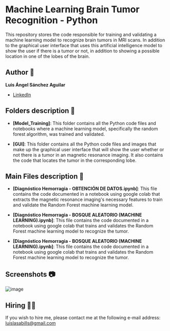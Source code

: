 # Machine Learning Brain Tumor Recognition - Python
This repository stores the code responsible for training and validating a machine learning model to recognize brain tumors in MRI scans. In addition to the graphical user interface that uses this artificial intelligence model to show the user if there is a tumor or not, in addition to showing a possible location in one of the lobes of the brain.

## Author 👤
**Luis Ángel Sánchez Aguilar**

* [LinkedIn](https://www.linkedin.com/in/sanchezluismachinelearning/)

## Folders description 📁

* **[Model_Training]**: This folder contains all the Python code files and notebooks where a machine learning model, specifically the random forest algorithm, was trained and validated.

* **[GUI]**: This folder contains all the Python code files and images that make up the graphical user interface that will show the user whether or not there is a tumor in an magnetic resonance imaging. It also contains the code that locates the tumor in the corresponding lobe.

## Main Files description 📘

* **[Diagnóstico Hemorragia - OBTENCIÓN DE DATOS.ipynb]**: This file contains the code documented in a notebook using google colab that extracts the magnetic resonance imaging's necessary features to train and validate the Random Forest machine learning model.

* **[Diagnóstico Hemorragia - BOSQUE ALEATORIO (MACHINE LEARNING).ipynb]**: This file contains the code documented in a notebook using google colab that trains and validates the Random Forest machine learning model to recognize the tumor.

* **[Diagnóstico Hemorragia - BOSQUE ALEATORIO (MACHINE LEARNING).ipynb]**: This file contains the code documented in a notebook using google colab that trains and validates the Random Forest machine learning model to recognize the tumor.

## Screenshots 📷
![image](https://user-images.githubusercontent.com/118120048/203473828-05e3a774-e46b-4f84-85dd-5f1474cd7a00.png)

## Hiring 🤝🏿
If you wish to hire me, please contact me at the following e-mail address: luislasabills@gmail.com
